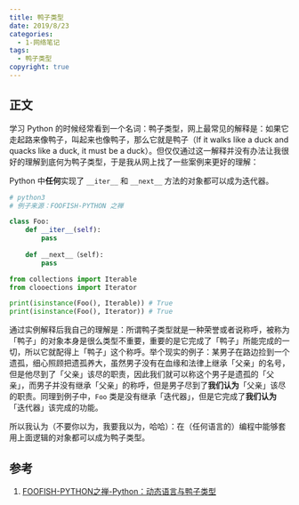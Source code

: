 ```yaml
---
title: 鸭子类型
date: 2019/8/23
categories:
  - 1-网络笔记
tags:
  - 鸭子类型
copyright: true
---
```


## 正文

学习 Python 的时候经常看到一个名词：鸭子类型，网上最常见的解释是：如果它走起路来像鸭子，叫起来也像鸭子，那么它就是鸭子（If it walks like a duck and quacks like a duck, it must be a duck）。但仅仅通过这一解释并没有办法让我很好的理解到底何为鸭子类型，于是我从网上找了一些案例来更好的理解：

Python 中**任何**实现了 `__iter__` 和 `__next__` 方法的对象都可以成为迭代器。

```python
# python3
# 例子来源：FOOFISH-PYTHON 之禅

class Foo:
    def __iter__(self):
        pass
    
    def __next__（self):
        pass

from collections import Iterable
from clooections import Iterator

print(isinstance(Foo(), Iterable)) # True
print(isinstance(Foo(), Iterator)) # True
```

通过实例解释后我自己的理解是：所谓鸭子类型就是一种荣誉或者说称呼，被称为「鸭子」的对象本身是很么类型不重要，重要的是它完成了「鸭子」所能完成的一切，所以它就配得上「鸭子」这个称呼。举个现实的例子：某男子在路边捡到一个遗孤，细心照顾把遗孤养大，虽然男子没有在血缘和法律上继承「父亲」的名号，但是他尽到了「父亲」该尽的职责，因此我们就可以称这个男子是遗孤的「父亲」，而男子并没有继承「父亲」的称呼，但是男子尽到了**我们认为**「父亲」该尽的职责。同理到例子中，`Foo` 类是没有继承「迭代器」，但是它完成了**我们认为**「迭代器」该完成的功能。

所以我认为（不要你以为，我要我以为，哈哈）：在（任何语言的）编程中能够套用上面逻辑的对象都可以成为鸭子类型。

## 参考

1. [FOOFISH-PYTHON之禅-Python：动态语言与鸭子类型][1]

[1]: https://foofish.net/dynamic_type_and_duck_type.html